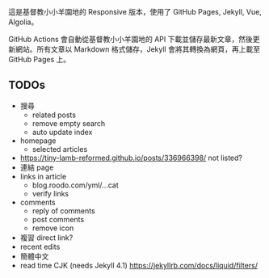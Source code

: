 這是基督教小小羊園地的 Responsive 版本，使用了 GitHub Pages, Jekyll, Vue, Algolia。

GitHub Actions 會自動從基督教小小羊園地的 API 下載並儲存最新文章，然後更新網站。所有文章以 Markdown 格式儲存，Jekyll 會將其轉換為網頁，再上載至 GitHub Pages 上。

## TODOs
- 搜尋
  - related posts
  - remove empty search
  - auto update index
- homepage
  - selected articles
- https://tiny-lamb-reformed.github.io/posts/336966398/ not listed?
- 連結 page
- links in article
  - blog.roodo.com/yml/...cat
  - verify links
- comments
  - reply of comments
  - post comments
  - remove icon
- 複習 direct link?
- recent edits
- 簡體中文
- read time CJK (needs Jekyll 4.1) https://jekyllrb.com/docs/liquid/filters/
